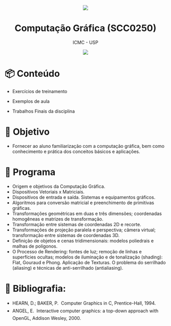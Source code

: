 <p align="center">
  <img src="https://media.giphy.com/media/3ohc12Lvn94WJWtuVy/giphy.gif"/>
  <h1 align="center"> Computação Gráfica (SCC0250) </h1>
  <p align="center"> ICMC - USP  </p>
</p>

<p align="center">
  <img src="https://forthebadge.com/images/badges/made-with-c.svg"/>
</p>


# :package: Conteúdo

* Exercícios de treinamento

* Exemplos de aula

* Trabalhos Finais da disciplina


# :checkered_flag: Objetivo

* Fornecer ao aluno familiarização com a computação gráfica, bem como conhecimento e prática dos conceitos básicos e aplicações.


# :pushpin: Programa

* Origem e objetivos da Computação Gráfica. 
* Dispositivos Vetoriais x Matriciais. 
* Dispositivos de entrada e saída. Sistemas e equipamentos gráficos. 
* Algoritmos para conversão matricial e preenchimento de primitivas gráficas. 
* Transformações geométricas em duas e três dimensões; coordenadas homogêneas e matrizes de transformação. 
* Transformação entre sistemas de coordenadas 2D e recorte. 
* Transformações de projeção paralela e perspectiva; câmera virtual; transformação entre sistemas de coordenadas 3D. 
* Definição de objetos e cenas tridimensionais: modelos poliedrais e malhas de polígonos. 
* O Processo de Rendering: fontes de luz; remoção de linhas e superfícies ocultas; modelos de iluminação e de tonalização (shading): Flat, Gouraud e Phong. Aplicação de Texturas. O problema do serrilhado (aliasing) e técnicas de anti-serrilhado (antialiasing).
 
 
# :pencil: Bibliografia:

* HEARN, D.; BAKER, P.  Computer Graphics in C, Prentice-Hall, 1994.
* ANGEL, E.  Interactive computer graphics: a top-down approach with OpenGL, Addison Wesley, 2000.



